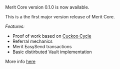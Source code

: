 Merit Core version 0.1.0 is now available.

This is a the first major version release of Merit Core.

*Features:*

- Proof of work based on [Cuckoo Cycle](https://github.com/tromp/cuckoo)
- Referral mechanics
- Merit EasySend transactions
- Basic distirbuted Vault implementation

More info [here](http://www.merit.me/why-merit/index.html)
